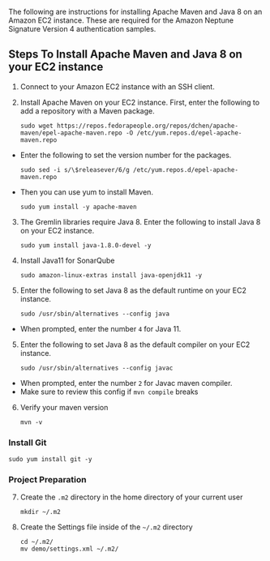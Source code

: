 The following are instructions for installing Apache Maven and Java 8 on an Amazon EC2 instance. These are required for the Amazon Neptune Signature Version 4 authentication samples.

## Steps To Install Apache Maven and Java 8 on your EC2 instance

1. Connect to your Amazon EC2 instance with an SSH client.

2. Install Apache Maven on your EC2 instance. First, enter the following to add a repository with a Maven package.

    ```
    sudo wget https://repos.fedorapeople.org/repos/dchen/apache-maven/epel-apache-maven.repo -O /etc/yum.repos.d/epel-apache-maven.repo
    ```

- Enter the following to set the version number for the packages.

    ```
    sudo sed -i s/\$releasever/6/g /etc/yum.repos.d/epel-apache-maven.repo
    ```
- Then you can use yum to install Maven.

    ```
    sudo yum install -y apache-maven
    ```
3. The Gremlin libraries require Java 8. Enter the following to install Java 8 on your EC2 instance.

    ```
    sudo yum install java-1.8.0-devel -y
    ```
4. Install Java11 for SonarQube
   ```
   sudo amazon-linux-extras install java-openjdk11 -y
   ```
6. Enter the following to set Java 8 as the default runtime on your EC2 instance.

    ```
    sudo /usr/sbin/alternatives --config java
    ```
- When prompted, enter the number `4` for Java 11.

5. Enter the following to set Java 8 as the default compiler on your EC2 instance.

    ```
    sudo /usr/sbin/alternatives --config javac
    ```
- When prompted, enter the number `2` for Javac maven compiler.
- Make sure to review this config if `mvn compile` breaks

6. Verify your maven version
    ```
    mvn -v
    ```

### Install Git
```
sudo yum install git -y
```
### Project Preparation
7. Create the `.m2` directory in the home directory of your current user
    ```
    mkdir ~/.m2
    ```

8. Create the Settings file inside of the `~/.m2` directory
    ```
    cd ~/.m2/
    mv demo/settings.xml ~/.m2/
    ```
